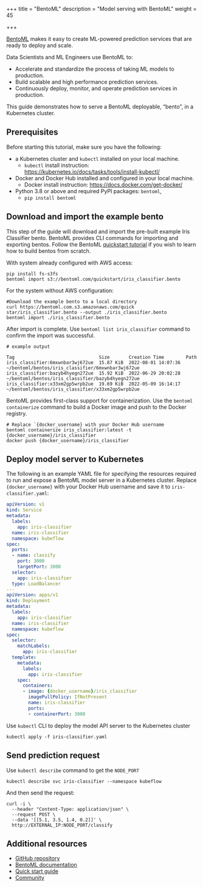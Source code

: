 +++
title = "BentoML"
description = "Model serving with BentoML"
weight = 45

+++

[BentoML](https://bentoml.org) makes it easy to create ML-powered prediction services that are ready to deploy and scale.

Data Scientists and ML Engineers use BentoML to:

* Accelerate and standardize the process of taking ML models to production.
* Build scalable and high performance prediction services.
* Continuously deploy, monitor, and operate prediction services in production.

This guide demonstrates how to serve a BentoML deployable, “bento”, in a Kubernetes cluster.


## Prerequisites

Before starting this tutorial, make sure you have the following:

* a Kubernetes cluster and `kubectl` installed on your local machine.
    * `kubectl` install instruction: https://kubernetes.io/docs/tasks/tools/install-kubectl/
* Docker and Docker Hub installed and configured in your local machine.
    * Docker install instruction: https://docs.docker.com/get-docker/
* Python 3.8 or above and required PyPI packages: `bentoml`,
    * ```pip install bentoml```


## Download and import the example bento
This step of the guide will download and import the pre-built example Iris Classifier bento. BentoML provides CLI commands for importing and exporting bentos. Follow the BentoML [quickstart tutorial](https://docs.bentoml.org/en/latest/tutorial.html) if you wish to learn how to build bentos from scratch.

With system already configured with AWS access:
```
pip install fs-s3fs
bentoml import s3://bentoml.com/quickstart/iris_classifier.bento
```

For the system without AWS configuration:
```
#Download the example bento to a local directory
curl https://bentoml.com.s3.amazonaws.com/quick star/iris_classifier.bento --output ./iris_classifier.bento
bentoml import ./iris_classifier.bento
```
After import is complete. Use `bentoml list iris_classifier` command to confirm the import was successful.
```
# example output

Tag                               Size       Creation Time        Path
iris_classifier:6mxwnbar3wj672ue  15.87 KiB  2022-08-01 14:07:36  ~/bentoml/bentos/iris_classifier/6mxwnbar3wj672ue
iris_classifier:bazyb4hyegn272ue  15.92 KiB  2022-06-29 20:02:28  ~/bentoml/bentos/iris_classifier/bazyb4hyegn272ue
iris_classifier:x33xm2gp5wrpb2ue  19.69 KiB  2022-05-09 16:14:17  ~/bentoml/bentos/iris_classifier/x33xm2gp5wrpb2ue
```

BentoML provides first-class support for containerization. Use the `bentoml containerize` command to build a Docker image and push to the Docker registry.
```
# Replace `{docker_username} with your Docker Hub username
bentoml containerize iris_classifier:latest -t {docker_username}/iris_classifier
docker push {docker_username}/iris_classifier
```


## Deploy model server to Kubernetes

The following is an example YAML file for specifying the resources required to run and
expose a BentoML model server in a Kubernetes cluster. Replace `{docker_username}`
with your Docker Hub username and save it to `iris-classifier.yaml`:

```yaml
apiVersion: v1
kind: Service
metadata:
  labels:
    app: iris-classifier
  name: iris-classifier
  namespace: kubeflow
spec:
  ports:
  - name: classify
    port: 3000
    targetPort: 3000
  selector:
    app: iris-classifier
  type: LoadBalancer
---
apiVersion: apps/v1
kind: Deployment
metadata:
  labels:
    app: iris-classifier
  name: iris-classifier
  namespace: kubeflow
spec:
  selector:
    matchLabels:
      app: iris-classifier
  template:
    metadata:
      labels:
        app: iris-classifier
    spec:
      containers:
      - image: {docker_username}/iris_classifier
        imagePullPolicy: IfNotPresent
        name: iris-classifier
        ports:
        - containerPort: 3000
```

Use `kubectl` CLI to deploy the model API server to the Kubernetes cluster

```shell
kubectl apply -f iris-classifier.yaml
```

## Send prediction request

Use `kubectl describe` command to get the `NODE_PORT`

```shell
kubectl describe svc iris-classifier --namespace kubeflow
```

And then send the request:

```shell
curl -i \
  --header "Content-Type: application/json" \
  --request POST \
  --data '[[5.1, 3.5, 1.4, 0.2]]' \
  http://EXTERNAL_IP:NODE_PORT/classify
```

## Additional resources

* [GitHub repository](https://github.com/bentoml/BentoML)
* [BentoML documentation](https://docs.bentoml.org)
* [Quick start guide](https://docs.bentoml.org/en/latest/quickstart.html)
* [Community](https://l.linklyhq.com/l/ktIc)
